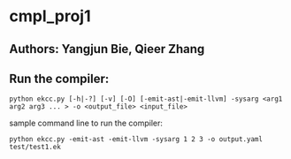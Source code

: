 # cmpl_proj1

## Authors: Yangjun Bie, Qieer Zhang

## Run the compiler:
```
python ekcc.py [-h|-?] [-v] [-O] [-emit-ast|-emit-llvm] -sysarg <arg1 arg2 arg3 ... > -o <output_file> <input_file>
```
sample command line to run the compiler:
```
python ekcc.py -emit-ast -emit-llvm -sysarg 1 2 3 -o output.yaml test/test1.ek
```